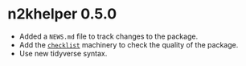 # n2khelper 0.5.0

* Added a `NEWS.md` file to track changes to the package.
* Add the [`checklist`](https://inbo.github.io/checklist/) machinery to check
  the quality of the package.
* Use new tidyverse syntax.

